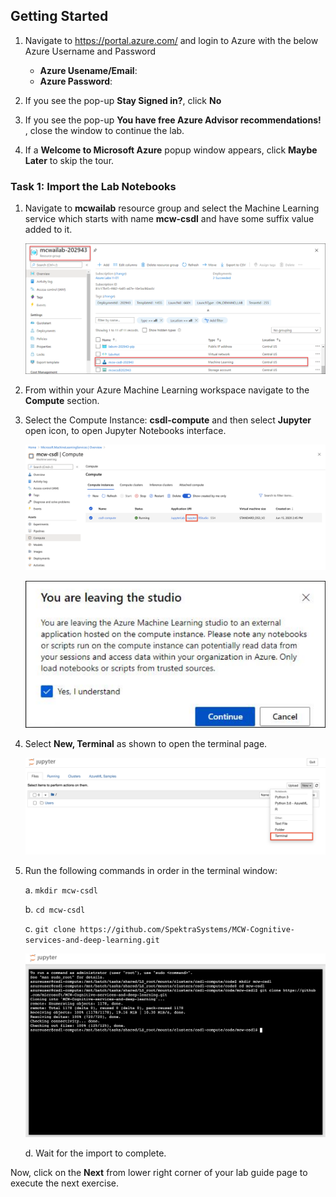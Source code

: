 ## **Getting Started**

1. Navigate to https://portal.azure.com/  and login to Azure  with the below Azure Username and Password

   * **Azure Usename/Email**:  <inject key="AzureAdUserEmail"></inject>
   * **Azure Password**:  <inject key="AzureAdUserPassword"></inject>

2. If you see the pop-up  **Stay Signed in?**, click **No**

3. If you see the pop-up **You have free Azure Advisor recommendations!** , close the window to continue the lab. 

4. If a **Welcome to Microsoft Azure** popup window appears, click **Maybe Later** to skip the tour.

### Task 1: Import the Lab Notebooks

1. Navigate to **mcwailab** resource group and select the Machine Learning service which starts with name **mcw-csdl** and have some suffix value added to it.
   
   ![The Azure Machine Learning workspacefor the compute instance csdl-compute.](images/rg.png 'Resource group')

2. From within your Azure Machine Learning workspace navigate to the **Compute** section.

3. Select the Compute Instance: **csdl-compute** and then select **Jupyter** open icon, to open Jupyter Notebooks interface.

   ![The Compute section of the Azure Machine Learning workspace showing the Jupyter link selected for the compute instance csdl-compute.](images/06.png 'Open Jupyter Notebooks')

      ![The Compute section of the Azure Machine Learning workspace showing the Jupyter link selected for the compute instance csdl-compute.](images/imageupdate01.png 'Open Jupyter Notebooks')
      
4. Select **New, Terminal** as shown to open the terminal page.

   ![Jupyter Notebooks interface showing how to open a new terminal window.](images/07.png 'Open Terminal Window')
  
5. Run the following commands in order in the terminal window:

   a. `mkdir mcw-csdl`

   b. `cd mcw-csdl`

   c. `git clone https://github.com/SpektraSystems/MCW-Cognitive-services-and-deep-learning.git`

      ![Jupyter terminal window showing aforementioned commands to clone the github repository.](images/08.png 'Import Repository')

   d. Wait for the import to complete.

Now, click on the **Next** from lower right corner of your lab guide page to execute the next exercise.
